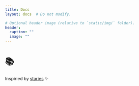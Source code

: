 ```yaml
---
title: Docs
layout: docs  # Do not modify.

# Optional header image (relative to `static/img/` folder).
header:
  caption: ""
  image: ""
---
```


# :books:

Inspiried by [staries](https://github.com/cgpu/staries) :sparkles:
